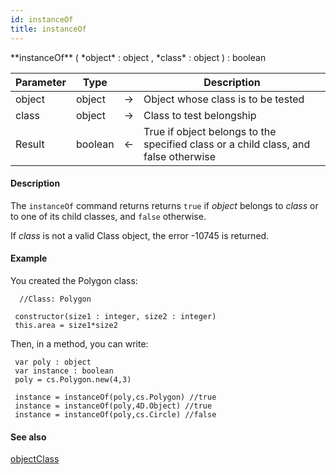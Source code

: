 ```yaml
---
id: instanceOf
title: instanceOf
---
```



<!-- REF #_command_.instanceOf.Syntax -->**instanceOf** ( *object* : object , *class* : object ) : boolean<!-- END REF -->


<!-- REF #_command_.instanceOf.Params -->
|Parameter|Type||Description|
|---------|--- |:---:|------|
|object|object|->|Object whose class is to be tested|
|class|object|->|Class to test belongship|
|Result|boolean|<-|True if object belongs to the specified class or a child class, and false otherwise|
<!-- END REF -->


#### Description

The `instanceOf` command returns <!-- REF #_command_.instanceOf.Summary -->returns `true` if *object* belongs to *class* or to one of its child classes, and `false` otherwise<!-- END REF -->.

If *class* is not a valid Class object, the error -10745 is returned.


#### Example

You created the Polygon class:

```qs
  //Class: Polygon

 constructor(size1 : integer, size2 : integer)
 this.area = size1*size2
```

Then, in a method, you can write:

```qs
 var poly : object
 var instance : boolean
 poly = cs.Polygon.new(4,3)

 instance = instanceOf(poly,cs.Polygon) //true
 instance = instanceOf(poly,4D.Object) //true
 instance = instanceOf(poly,cs.Circle) //false
```


#### See also

[objectClass](objectClass.md)
